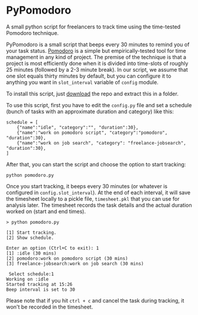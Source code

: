 # PyPomodoro
A small python script for freelancers to track time using the time-tested Pomodoro technique.

PyPomodoro is a small script that beeps every 30 minutes to remind you of your task status. [Pomodoro](https://en.wikipedia.org/wiki/Pomodoro_Technique) is a simple but empirically-tested tool for time management in any kind of project. The premise of the technique is that a project is most efficiently done when it is divided into time-slots of roughly 25 minutes (followed by a 2-3 minute break). In our script, we assume that one slot equals thirty minutes by default, but you can configure it to anything you want in `slot_interval` variable of `config` module.

To install this script, just [download](https://github.com/prahladyeri/PyPomodoro/archive/master.zip) the repo and extract this in a folder.

To use this script, first you have to edit the `config.py` file and set a schedule (bunch of tasks with an approximate duration and category) like this:

	schedule = [
		{"name":"idle", "category":"", "duration":30},
		{"name":"work on pomodoro script", "category":"pomodoro", "duration":30},
		{"name":"work on job search", "category": "freelance-jobsearch", "duration":30},
	]

After that, you can start the script and choose the option to start tracking:

    python pomodoro.py

Once you start tracking, it beeps every 30 minutes (or whatever is configured in `config.slot_interval`). At the end of each interval, it will save the timesheet locally to a pickle file, `timesheet.pkl` that you can use for analysis later. The timesheet records the task details and the actual duration worked on (start and end times).

	> python pomodoro.py

	[1] Start tracking.
	[2] Show schedule.

	Enter an option (Ctrl+C to exit): 1
	[1] :idle (30 mins)
	[2] pomodoro:work on pomodoro script (30 mins)
	[3] freelance-jobsearch:work on job search (30 mins)

	 Select schedule:1
	Working on :idle
	Started tracking at 15:26
	Beep interval is set to 30

Please note that if you hit `ctrl + c` and cancel the task during tracking, it won't be recorded in the timesheet.
